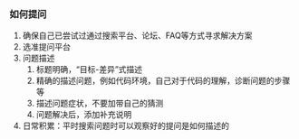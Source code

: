 ### 如何提问
1. 确保自己已尝试过通过搜索平台、论坛、FAQ等方式寻求解决方案
2. 选准提问平台
3. 问题描述
    1. 标题明确，“目标-差异”式描述 
    2. 精确的描述问题，例如代码环境，自己对于代码的理解，诊断问题的步骤等
    3. 描述问题症状，不要加带自己的猜测
    4. 问题解决后，添加补充说明
4. 日常积累：平时搜索问题时可以观察好的提问是如何描述的